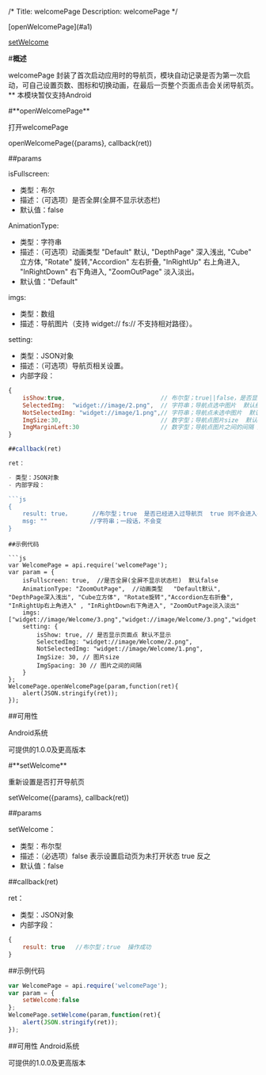 /*
Title: welcomePage
Description: welcomePage
*/
<div class="outline">
[openWelcomePage](#a1)

[setWelcome](#a2)

</div>

#**概述**

welcomePage 封装了首次启动应用时的导航页，模块自动记录是否为第一次启动，可自己设置页数、图标和切换动画，在最后一页整个页面点击会关闭导航页。** 本模块暂仅支持Android 

<div id="a1"></div>
#**openWelcomePage**

打开welcomePage

openWelcomePage({params}, callback(ret))

##params

isFullscreen:

- 类型：布尔
- 描述：（可选项）是否全屏(全屏不显示状态栏)
- 默认值：false

AnimationType:

- 类型：字符串
- 描述：（可选项）动画类型  "Default"  默认, "DepthPage"  深入浅出, "Cube"  立方体, "Rotate"  旋转,"Accordion"  左右折叠, "InRightUp"   右上角进入, "InRightDown"  右下角进入, "ZoomOutPage"  淡入淡出。
- 默认值："Default"

imgs: 

- 类型：数组
- 描述：导航图片（支持 widget:// fs://  不支持相对路径）。

setting:

- 类型：JSON对象
- 描述：（可选项）导航页相关设置。
- 内部字段：

```js
{
	isShow:true,                           // 布尔型；true||false，是否显示导航点 默认不显示
	SelectedImg:  "widget://image/2.png",  // 字符串；导航点选中图片  默认红色小圆圈
	NotSelectedImg: "widget://image/1.png",// 字符串；导航点未选中图片  默认白色小圆圈
	ImgSize:30,                            // 数字型；导航点图片size  默认0
	ImgMarginLeft:30                       // 数字型；导航点图片之间的间隔 默认0
}

##callback(ret)

ret：

- 类型：JSON对象
- 内部字段：

```js
{
    result: true，      //布尔型；true  是否已经进入过导航页  true 则不会进入导航页  点击最后一张导航页才会让它变成true
    msg: ""            //字符串；一段话，不会变
}
```

```
##示例代码

```js
var WelcomePage = api.require('welcomePage');	
var param = {
	isFullscreen: true,  //是否全屏(全屏不显示状态栏)  默认false
	AnimationType: "ZoomOutPage",  //动画类型   "Default默认", "DepthPage深入浅出", "Cube立方体", "Rotate旋转","Accordion左右折叠", "InRightUp右上角进入" , "InRightDown右下角进入", "ZoomOutPage淡入淡出"
	imgs: ["widget://image/Welcome/3.png","widget://image/Welcome/3.png","widget://image/Welcome/3.png","widget://image/Welcome/3.png"],
	setting: {
		isShow: true, // 是否显示页面点 默认不显示
		SelectedImg: "widget://image/Welcome/2.png",
		NotSelectedImg: "widget://image/Welcome/1.png",
		ImgSize: 30, // 图片size
		ImgSpacing: 30 // 图片之间的间隔
	}
};
WelcomePage.openWelcomePage(param,function(ret){
	alert(JSON.stringify(ret));
});
```

##可用性

Android系统

可提供的1.0.0及更高版本

<div id="a2"></div>
#**setWelcome**

重新设置是否打开导航页

setWelcome({params}, callback(ret))

##params

setWelcome：

- 类型：布尔型
- 描述：（必选项）false 表示设置启动页为未打开状态  true 反之
- 默认值：false


##callback(ret)

ret：

- 类型：JSON对象
- 内部字段：

```js
{
    result: true   //布尔型；true  操作成功
}
```

##示例代码

```js
var WelcomePage = api.require('welcomePage');	
var param = {
	setWelcome:false
};
WelcomePage.setWelcome(param,function(ret){
	alert(JSON.stringify(ret));
});
```

##可用性
Android系统

可提供的1.0.0及更高版本